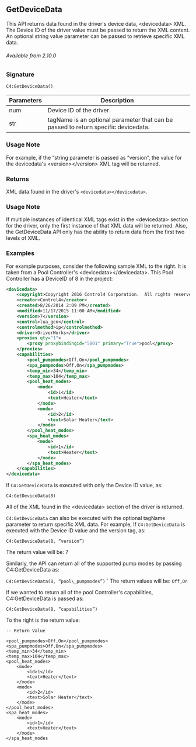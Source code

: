 ## GetDeviceData

This API returns data found in the driver's device data, \<devicedata\> XML. The Device ID of the driver value must be passed to return the XML content. An optional string value parameter can be passed to retrieve specific XML data.

###### Available from 2.10.0


### Signature

`C4:GetDeviceData()`


| Parameters | Description |
| --- | --- |
| num | Device ID of the driver. |
| str |  tagName is an optional parameter that can be passed to return specific devicedata. |

### Usage Note

For example, if the “string parameter is passed as “version”, the value for the devicedata's \<version\>\</version\> XML tag will be returned. 


### Returns

XML data found in the driver's `<devicedata></devicedata>`. 


### Usage Note

If multiple instances of identical XML tags exist in the \<devicedata\> section for the driver, only the first instance of that XML data will be returned. Also, the GetDeviceData API only has the ability to return data from the first two levels of XML.


### Examples

For example purposes, consider the following sample XML to the right.  It is taken from a Pool Controller's  \<devicedata\>\</devicedata\>. This Pool Controller has a DeviceID of 8 in the project:

```xml
<devicedata>
	<copyright>Copyright 2016 Control4 Corporation.  All rights reserved.</copyright>
	<creator>Control4</creator>
	<created>8/26/2014 2:09 PM</created>
	<modified>11/17/2015 11:00 AM</modified>
	<version>7</version>
	<control>lua_gen</control>
	<controlmethod>ip</controlmethod>
	<driver>DriverWorks</driver>
	<proxies qty="1">
		<proxy proxybindingid="5001" primary="True">pool</proxy>
	</proxies>
	<capabilities>
		<pool_pumpmodes>Off,On</pool_pumpmodes>
		<spa_pumpmodes>Off,On</spa_pumpmodes>
		<temp_min>34</temp_min>
		<temp_max>104</temp_max>
		<pool_heat_modes>
			<mode>
				<id>1</id>
				<text>Heater</text>
			</mode>
			<mode>
				<id>2</id>
				<text>Solar Heater</text>
			</mode>
		</pool_heat_modes>
		<spa_heat_modes>
			<mode>
				<id>1</id>
				<text>Heater</text>
			</mode>
		</spa_heat_modes>
	</capabilities>
</devicedata>
```

If `C4:GetDeviceData` is executed with only the Device ID value, as:

`C4:GetDeviceData(8)`

All of the XML found in the \<devicedata\> section of the driver is returned. 

`C4:GetDeviceData` can also be executed with the optional tagName parameter to return specific XML data. For example, If `C4:GetDeviceData` is executed with the Device ID value and the version tag, as:

`C4:GetDeviceData(8, “version”)`

The return value will be: 7

Similarly, the API can return all of the supported pump modes by passing C4:GetDeviceData as:

 `C4:GetDeviceData(8, “pool\_pumpmodes”)`
\`
The return values will be: `Off,On`

If we wanted to return all of the pool Controller's capabilities, C4:GetDeviceData is passed as:

`C4:GetDeviceData(8, “capabilities”)`

To the right is the return value: 

```
-- Return Value

<pool_pumpmodes>Off,On</pool_pumpmodes>
<spa_pumpmodes>Off,On</spa_pumpmodes>
<temp_min>34</temp_min>
<temp_max>104</temp_max>
<pool_heat_modes>
	<mode>
		<id>1</id>
		<text>Heater</text>
	</mode>
	<mode>
		<id>2</id>
		<text>Solar Heater</text>
	</mode>
</pool_heat_modes>
<spa_heat_modes>
	<mode>
		<id>1</id>
		<text>Heater</text>
	</mode>
</spa_heat_modes
```
